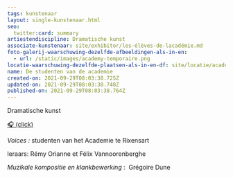 ```yaml
---
tags: kunstenaar
layout: single-kunstenaar.html
seo:
  twitter:card: summary
artiestendiscipline: Dramatische kunst
associate-kunstenaar: site/exhibitor/les-élèves-de-lacadémie.md
foto-galerij-waarschuwing-dezelfde-afbeeldingen-als-in-en:
  - url: /static/images/academy-temporaire.png
locatie-waarschuwing-dezelfde-plaatsen-als-in-en-df: site/locatie/académie-des-arts-de-la-parole-de-rixensart.md
name: De studenten van de academie
created-on: 2021-09-29T08:03:38.725Z
updated-on: 2021-09-29T08:03:38.748Z
published-on: 2021-09-29T08:03:38.764Z
---
```

Dramatische kunst

[🎧    (click)](https://soundcloud.com/user-364117993/white-art-walk-rixensart-2021)

*Voices :* studenten van het Academie te Rixensart

leraars: Rémy Orianne et Félix Vannoorenberghe 

*Muzikale kompositie en klankbewerking* :  Grégoire Dune